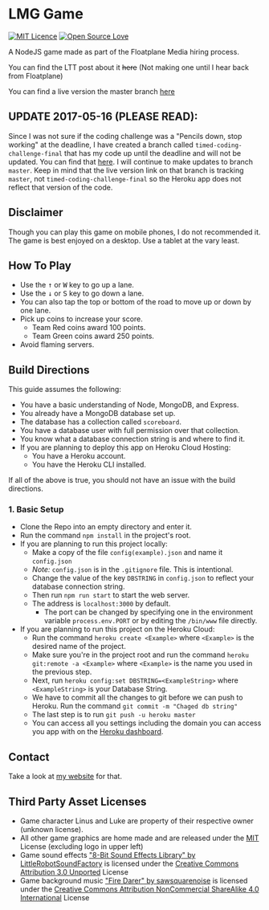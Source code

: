 # LMG Game
[![MIT Licence](https://badges.frapsoft.com/os/mit/mit.svg)](https://github.com/sonicer105/LMGGame/blob/master/LICENSE)
[![Open Source Love](https://badges.frapsoft.com/os/v1/open-source.svg)](https://github.com/sonicer105/LMGGame/blob/master/LICENSE)


A NodeJS game made as part of the Floatplane Media hiring process.

You can find the LTT post about it ~~here~~ (Not making one until I hear back from Floatplane)

You can find a live version the master branch [here](https://infinite-brook-45557.herokuapp.com/)

## UPDATE 2017-05-16 (PLEASE READ):
Since I was not sure if the coding challenge was a "Pencils down, stop working" at the deadline, I have created a
branch called `timed-coding-challenge-final` that has my code up until the deadline and will not be updated. You can
find that [here](https://github.com/sonicer105/LMGGame/tree/timed-coding-challenge-final). I will continue to make
updates to branch `master`. Keep in mind that the live version link on that branch is tracking `master`, not
`timed-coding-challenge-final` so the Heroku app does not reflect that version of the code.

## Disclaimer
Though you can play this game on mobile phones, I do not recommended it. The game is best enjoyed on a desktop. Use a
tablet at the vary least.

## How To Play
* Use the <kbd>&uparrow;</kbd> or <kbd>W</kbd> key to go up a lane.
* Use the <kbd>&downarrow;</kbd> or <kbd>S</kbd> key to go down a lane.
* You can also tap the top or bottom of the road to move up or down by one lane.
* Pick up coins to increase your score.
  * Team Red coins award 100 points.
  * Team Green coins award 250 points.
* Avoid flaming servers.
    
## Build Directions
This guide assumes the following:

* You have a basic understanding of Node, MongoDB, and Express.
* You already have a MongoDB database set up.
* The database has a collection called `scoreboard`.
* You have a database user with full permission over that collection.
* You know what a database connection string is and where to find it.
* If you are planning to deploy this app on Heroku Cloud Hosting:
  * You have a Heroku account.
  * You have the Heroku CLI installed.

If all of the above is true, you should not have an issue with the build directions.

### 1. Basic Setup 
* Clone the Repo into an empty directory and enter it.
* Run the command `npm install` in the project's root.
* If you are planning to run this project locally:
  * Make a copy of the file `config(example).json` and name it `config.json`
  * *Note:* `config.json` is in the `.gitignore` file. This is intentional.
  * Change the value of the key `DBSTRING` in `config.json` to reflect your database connection string.
  * Then run `npm run start` to start the web server.
  * The address is `localhost:3000` by default.
    * The port can be changed by specifying one in the environment variable `process.env.PORT` or by editing the `/bin/www`
      file directly.
* If you are planning to run this project on the Heroku Cloud:
  * Run the command `heroku create <Example>` where `<Example>` is the desired name of the project.
  * Make sure you're in the project root and run the command `heroku git:remote -a <Example>` where `<Example>` is the
    name you used in the previous step.
  * Next, run `heroku config:set DBSTRING=<ExampleString>` where `<ExampleString>` is your Database String.
  * We have to commit all the changes to git before we can push to Heroku. Run the command `git commit -m "Chaged db string"`
  * The last step is to run `git push -u heroku master`
  * You can access all you settings including the domain you can access you app with on the
    [Heroku dashboard](https://dashboard.heroku.com).

## Contact
Take a look at [my website](https://sailextech.me/resume#Socials) for that.

## Third Party Asset Licenses
* Game character Linus and Luke are property of their respective owner (unknown license).
* All other game graphics are home made and are released under the
  [MIT](https://github.com/sonicer105/LMGGame/blob/master/LICENSE)
  License (excluding logo in upper left)
* Game sound effects
  ["8-Bit Sound Effects Library" by LittleRobotSoundFactory](https://www.freesound.org/people/LittleRobotSoundFactory/packs/16681/)
  is licensed under the
  [Creative Commons Attribution 3.0 Unported](https://creativecommons.org/licenses/by-nc-sa/4.0/)
  License
* Game background music
  ["Fire Darer" by sawsquarenoise](http://freemusicarchive.org/music/sawsquarenoise/OverHeated_Alfa_02/Fire_Darer)
  is licensed under the
  [Creative Commons Attribution NonCommercial ShareAlike 4.0 International](https://creativecommons.org/licenses/by-nc-sa/4.0/)
  License